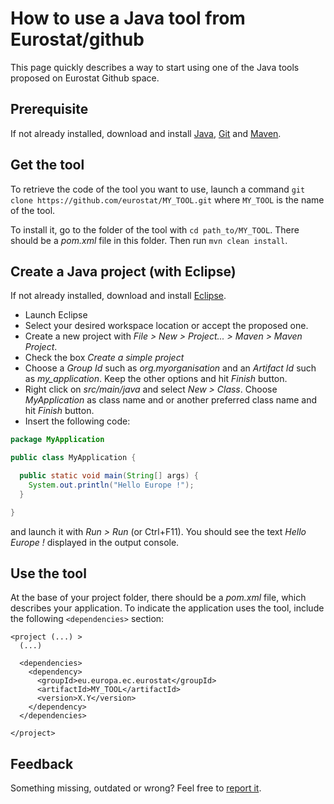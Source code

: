 # How to use a Java tool from Eurostat/github

This page quickly describes a way to start using one of the Java tools proposed on Eurostat Github space.

## Prerequisite

If not already installed, download and install [Java](https://www.java.com/en/download/), [Git](https://git-scm.com/) and [Maven](https://maven.apache.org/).

## Get the tool

To retrieve the code of the tool you want to use, launch a command `git clone https://github.com/eurostat/MY_TOOL.git` where `MY_TOOL` is the name of the tool.

To install it, go to the folder of the tool with `cd path_to/MY_TOOL`. There should be a *pom.xml* file in this folder. Then run `mvn clean install`.

## Create a Java project (with Eclipse)

If not already installed, download and install [Eclipse](https://www.eclipse.org/).

- Launch Eclipse
- Select your desired workspace location or accept the proposed one.
- Create a new project with *File > New > Project... > Maven > Maven Project*.
- Check the box *Create a simple project*
- Choose a *Group Id* such as *org.myorganisation* and an *Artifact Id* such as *my_application*. Keep the other options and hit *Finish* button.
- Right click on *src/main/java* and select *New > Class*. Choose *MyApplication* as class name and or another preferred class name and hit *Finish* button.
- Insert the following code:
```java
package MyApplication

public class MyApplication {

  public static void main(String[] args) {
    System.out.println("Hello Europe !");
  }

}
```
and launch it with *Run > Run* (or Ctrl+F11). You should see the text *Hello Europe !* displayed in the output console.

## Use the tool

At the base of your project folder, there should be a *pom.xml* file, which describes your application. To indicate the application uses the tool, include the following `<dependencies>` section:

```
<project (...) >
  (...)

  <dependencies>
    <dependency>
      <groupId>eu.europa.ec.eurostat</groupId>
      <artifactId>MY_TOOL</artifactId>
      <version>X.Y</version>
    </dependency>
  </dependencies>

</project>
```


## Feedback

Something missing, outdated or wrong? Feel free to [report it](https://github.com/eurostat/README/issues/new).
